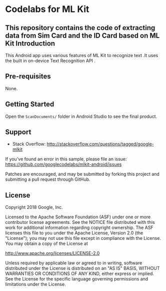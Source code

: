 Codelabs for ML Kit
============

This repository contains the code of extracting data from Sim Card and the ID Card based on ML Kit
Introduction
------------
This Android app uses various features
of ML Kit to recognize text .It uses the built in on-device Text Recognition API .

Pre-requisites
--------------
None.

Getting Started
---------------
Open the `ScanDocuments/` folder in Android Studio to see the final product.


Support
-------

- Stack Overflow: http://stackoverflow.com/questions/tagged/google-mlkit

If you've found an error in this sample, please file an issue:
https://github.com/googlecodelabs/mlkit-android/issues

Patches are encouraged, and may be submitted by forking this project and
submitting a pull request through GitHub.

License
-------

Copyright 2018 Google, Inc.

Licensed to the Apache Software Foundation (ASF) under one or more contributor
license agreements.  See the NOTICE file distributed with this work for
additional information regarding copyright ownership.  The ASF licenses this
file to you under the Apache License, Version 2.0 (the "License"); you may not
use this file except in compliance with the License.  You may obtain a copy of
the License at

  http://www.apache.org/licenses/LICENSE-2.0

Unless required by applicable law or agreed to in writing, software
distributed under the License is distributed on an "AS IS" BASIS, WITHOUT
WARRANTIES OR CONDITIONS OF ANY KIND, either express or implied.  See the
License for the specific language governing permissions and limitations under
the License.
